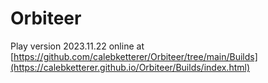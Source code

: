 # Orbiteer

Play version 2023.11.22 online at
[https://github.com/calebketterer/Orbiteer/tree/main/Builds](https://calebketterer.github.io/Orbiteer/Builds/index.html)
